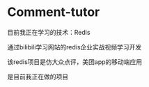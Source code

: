# Comment-tutor

目前我正在学习的技术：Redis

通过bilibili学习网站的redis企业实战视频学习开发

该redis项目是仿大众点评，美团app的移动端应用

是目前我正在做的项目
